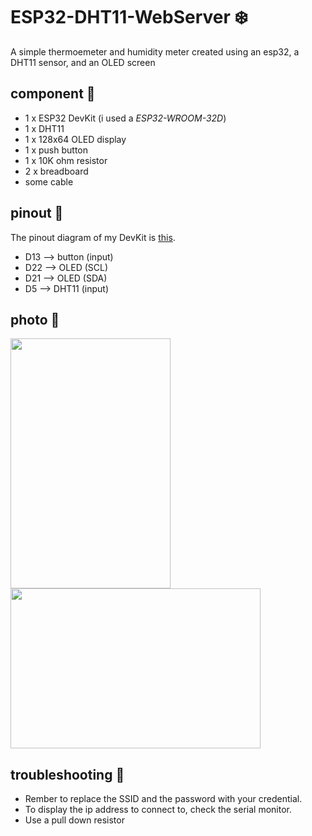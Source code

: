 # ESP32-DHT11-WebServer ❄️
A simple thermoemeter and humidity meter created using an esp32, a DHT11 sensor, and an OLED screen

## component 🔌
- 1 x ESP32 DevKit (i used a *ESP32-WROOM-32D*)
- 1 x DHT11
- 1 x 128x64 OLED display
- 1 x push button
- 1 x 10K ohm resistor
- 2 x breadboard
- some cable

## pinout 📌
The pinout diagram of my DevKit is [this](https://land-boards.com/blwiki/images/6/61/ESP32-Pinout.jpg).
- D13 --> button (input)
- D22 --> OLED (SCL)
- D21 --> OLED (SDA)
- D5 --> DHT11 (input)

## photo 📸
<img src="https://github.com/pianoforte33/ESP32-DHT11-WebServer/assets/79628894/fefbb345-e0b5-4207-898a-21aa77068877" height=400 width=256/> <br>
<img src="https://github.com/pianoforte33/ESP32-DHT11-WebServer/assets/79628894/5d02c878-bfa0-4b7a-a89a-3598a21b85d9" height=256 width=400/>

## troubleshooting 🚩
- Rember to replace the SSID and the password with your credential.
- To display the ip address to connect to, check the serial monitor.
- Use a pull down resistor

